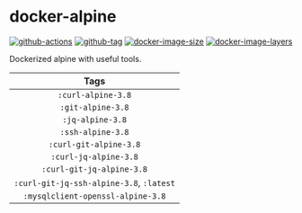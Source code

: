 # docker-alpine

[![github-actions](https://github.com/theohbrothers/docker-alpine/workflows/build/badge.svg)](https://github.com/theohbrothers/docker-alpine/actions)
[![github-tag](https://img.shields.io/github/tag/theohbrothers/docker-alpine)](https://github.com/theohbrothers/docker-alpine/releases/)
[![docker-image-size](https://img.shields.io/microbadger/image-size/theohbrothers/docker-alpine/latest)](https://hub.docker.com/r/theohbrothers/docker-alpine)
[![docker-image-layers](https://img.shields.io/microbadger/layers/theohbrothers/docker-alpine/latest)](https://hub.docker.com/r/theohbrothers/docker-alpine)

Dockerized alpine with useful tools.

| Tags |
|:-------:|
| `:curl-alpine-3.8` |
| `:git-alpine-3.8` |
| `:jq-alpine-3.8` |
| `:ssh-alpine-3.8` |
| `:curl-git-alpine-3.8` |
| `:curl-jq-alpine-3.8` |
| `:curl-git-jq-alpine-3.8` |
| `:curl-git-jq-ssh-alpine-3.8`, `:latest` |
| `:mysqlclient-openssl-alpine-3.8` |
